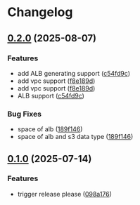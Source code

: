# Changelog

## [0.2.0](https://github.com/Kavindu-Dodan/data-gen/compare/v0.1.0...v0.2.0) (2025-08-07)


### Features

* add ALB generating support ([c54fd9c](https://github.com/Kavindu-Dodan/data-gen/commit/c54fd9c3647f7d2f9c416ade02091f3a12d9dad6))
* add vpc support ([f8e189d](https://github.com/Kavindu-Dodan/data-gen/commit/f8e189d75429fd2b4e755c8bd93994adf157bdcf))
* add vpc support ([f8e189d](https://github.com/Kavindu-Dodan/data-gen/commit/f8e189d75429fd2b4e755c8bd93994adf157bdcf))
* ALB support ([c54fd9c](https://github.com/Kavindu-Dodan/data-gen/commit/c54fd9c3647f7d2f9c416ade02091f3a12d9dad6))


### Bug Fixes

* space of alb ([189f146](https://github.com/Kavindu-Dodan/data-gen/commit/189f14696997f757261f33cacf623e90f6909cc4))
* space of alb and s3 data type ([189f146](https://github.com/Kavindu-Dodan/data-gen/commit/189f14696997f757261f33cacf623e90f6909cc4))

## [0.1.0](https://github.com/Kavindu-Dodan/data-gen/compare/v0.0.0...v0.1.0) (2025-07-14)


### Features

* trigger release please ([098a176](https://github.com/Kavindu-Dodan/data-gen/commit/098a1764a66ee3877f8033903c2526e739f74649))

